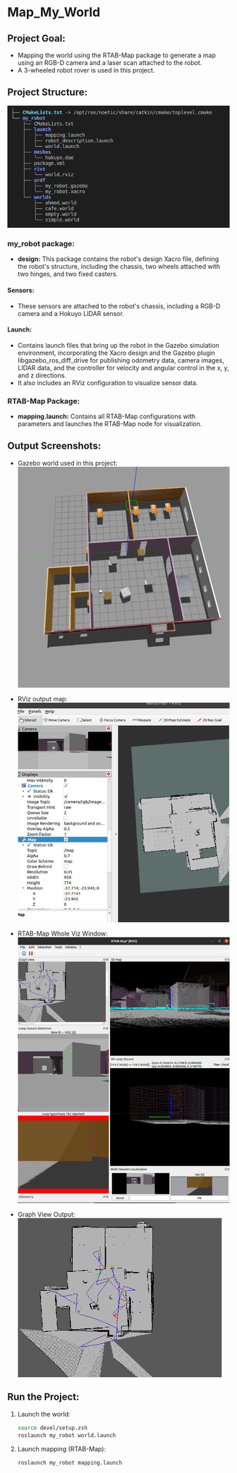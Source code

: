 # Map_My_World

## Project Goal:
- Mapping the world using the RTAB-Map package to generate a map using an RGB-D camera and a laser scan attached to the robot.
- A 3-wheeled robot rover is used in this project.

## Project Structure:
![Project Structure](screenshots/project_structure.png)

### my_robot package:

- **design:** This package contains the robot's design Xacro file, defining the robot's structure, including the chassis, two wheels attached with two hinges, and two fixed casters.

#### Sensors:
- These sensors are attached to the robot's chassis, including a RGB-D camera and a Hokuyo LIDAR sensor.

#### Launch:
- Contains launch files that bring up the robot in the Gazebo simulation environment, incorporating the Xacro design and the Gazebo plugin libgazebo_ros_diff_drive for publishing odometry data, camera images, LIDAR data, and the controller for velocity and angular control in the x, y, and z directions.
- It also includes an RViz configuration to visualize sensor data.

### RTAB-Map Package:
- **mapping.launch:** Contains all RTAB-Map configurations with parameters and launches the RTAB-Map node for visualization.

## Output Screenshots:
- Gazebo world used in this project:
  ![Gazebo World](screenshots/gazebo-world.png)

- RViz output map:
  ![RViz Map](screenshots/rviz-map.png)

- RTAB-Map Whole Viz Window:
  ![RTAB-Map](screenshots/rtabmap.png)

- Graph View Output:
  ![Graph Output](screenshots/graph-view.png)

## Run the Project:
1. Launch the world:
    ```bash
    source devel/setup.zsh
    roslaunch my_robot world.launch
    ```

2. Launch mapping (RTAB-Map):
    ```bash
    roslaunch my_robot mapping.launch
    ```
